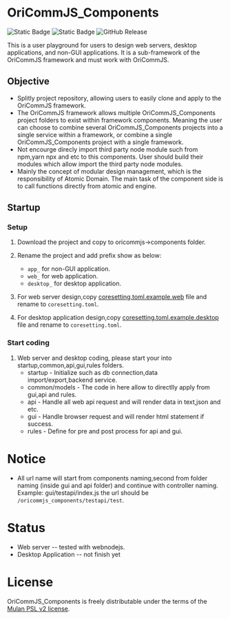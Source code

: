 # OriCommJS_Components

![Static Badge](https://img.shields.io/badge/License-Mulan_PSL_v2-_)
![Static Badge](https://img.shields.io/badge/Framework-OriCommJS_1.1.2-_)
![GitHub Release](https://img.shields.io/github/v/release/wkloh76/oricommjs_components)

This is a user playground for users to design web servers, desktop applications, and non-GUI applications. It is a sub-framework of the OriCommJS framework and must work with OriCommJS.

## Objective

- Splitly project repository, allowing users to easily clone and apply to the OriCommJS framework.
- The OriCommJS framework allows multiple OriCommJS_Components project folders to exist within framework components. Meaning the user can choose to combine several OriCommJS_Components projects into a single service within a framework, or combine a single OriCommJS_Components project with a single framework.
- Not encourge direcly import third party node module such from npm,yarn npx and etc to this components. User should build their modules which allow import the third party node modules.
- Mainly the concept of modular design management, which is the responsibility of Atomic Domain. The main task of the component side is to call functions directly from atomic and engine.

## Startup

### Setup

1. Download the project and copy to oricommjs->components folder.
2. Rename the project and add prefix show as below:

   - `app_` for non-GUI application.
   - `web_` for web application.
   - `desktop_` for desktop application.

3. For web server design,copy [coresetting.toml.example.web][coresetting-web] file and rename to `coresetting.toml`.

4. For desktop application design,copy [coresetting.toml.example.desktop][coresetting-desktop] file and rename to `coresetting.toml`.

### Start coding

1. Web server and desktop coding, please start your into startup,common,api,gui,rules folders.
   - startup - Initialize such as db connection,data import/export,backend service.
   - common/models - The code in here allow to directlly apply from gui,api and rules.
   - api - Handle all web api request and will render data in text,json and etc.
   - gui - Handle browser request and will render html statement if success.
   - rules - Define for pre and post process for api and gui.

# Notice

- All url name will start from components naming,second from folder naming (inside gui and api folder) and continue with controller naming. Example: gui/testapi/index.js the url should be `/oricommjs_components/testapi/test`.

# Status

- Web server -- tested with webnodejs.
- Desktop Application -- not finish yet

# License

OriCommJS_Components is freely distributable under the terms of the [Mulan PSL v2 license][license-url].

[license-url]: License
[coresetting-web]: coresetting.toml.example.web
[coresetting-desktop]: coresetting.toml.example.desktop
